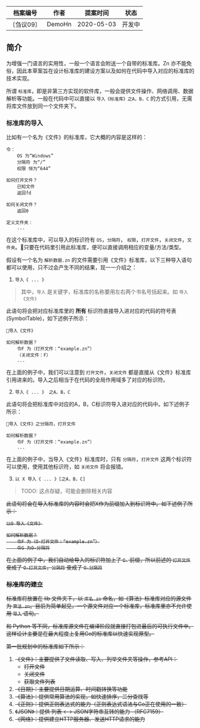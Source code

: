 | 档案编号| 作者| 提案时间 | 状态 |
|:----:|:----:|:----:|:----:|
|〔刍议09〕| DemoHn | 2020-05-03 | 开发中 |

## 简介

为增强一门语言的实用性，一般一个语言会附送一个自带的标准库。Zn 亦不能免俗，因此本草案旨在设计标准库的建设方案以及如何在代码中导入对应的标准库的技术实现。

所谓 `标准库`，即是非第三方实现的软件库，一般会提供文件操作、网络调用、数据解析等功能。一般在代码中可以直接以 `导入《标准库》之A，B，C` 的方式引用，无需将库文件放到同一个文件夹下。

### 标准库的导入

比如有一个名为《文件》的标准库，它大概的内容是这样的：

```zn
令：
    OS 为“Windows”
    分隔符 为“/”
    权限 恒为“644”
    
如何打开文件？
    已知文件
    返回fd

如何关闭文件？
    返回0

定义文件夹：
    ...
```

在这个标准库中，可以导入的标识符有 `OS`，`分隔符`， `权限`，`打开文件`，`关闭文件`，`文件夹`。只要在代码里引用此标准库，便可以直接调用相应的变量/方法/类型。

假设有一个名为 `解析数据.zn` 的文件需要引用《文件》标准库，以下三种导入语句都可以使用，只不过会产生不同的结果，现一一介绍之：

1. `导入《 ... 》` 

> 其中，`导入` 是关键字，标准库的名称要用左右两个书名号括起来。如 `导入《文件》`

此语句将会把对应标准库里的 **所有** 标识符直接导入进对应的代码的符号表(SymbolTable)，如下述例子所示：

```zn
导入《文件》

如何解析数据？
    令F 为（打开文件：“example.zn”）
    （关闭文件：F）
    ...
```

在上面的例子中，我们可以注意到 `打开文件`，`关闭文件` 都是直接从《文件》标准库引用进来的。导入之后相当于在代码的全局作用域多了对应的标识符。

2. `导入《 ... 》 之A，B，C`

此语句将会把标准库中对应的A，B，C标识符导入进对应的代码中。如下述例子所示：

```zn
导入《文件》之分隔符，打开文件

如何解析数据？
    令F 为（打开文件：“example.zn”）    
    ...
```

在上面的例子中，当导入《文件》标准库时，只有 `分隔符`，`打开文件` 这两个标识符可以使用，使用其他标识符，如 `关闭文件` 将会报错。

3. `以 X 导入《 ... 》[之A，B，C]`

> TODO: 这点存疑，可能会删除相关内容

<del>
此语句将会在导入标准库的内容时会把X作为前缀加入到标识符中。如下述例子所示：

```zn
以O 导入《文件》

如何解析数据？
    令F 为（O-打开文件：“example.zn”）
    令G 为O-分隔符
```

在上面的例子中，我们自动给导入的标识符加上了 `O-` 前缀，所以前述的 `打开文件` 变成了 `O-打开文件`，`分隔符` 变成了 `O-分隔符`
</del>

### 标准库的建立

标准库将放置在 lib 文件夹下，以 `库名.zn` 命名，如《算法》标准库对应的源文件为 `算法.zn`。目前为简单起见，一个源文件对应一个标准库，标准库里亦不允许使用 `导入` 语句。

和 Python 等不同，标准库源文件在编译阶段就直接打包进最后的可执行文件中。这样设计主要是在最大程度上复用Go的标准库以快速实现原型。

第一批规划中的标准库如下所示：

  1. 《文件》：主要提供了文件读取、写入、列举文件夹等操作，参考API：
      - 打开文件
      - 关闭文件
      - 获取文件列表      
  2. 《日期》：主要提供日期运算、时间戳转换等功能
  3. 《算法》：提供常用算法的实现，如快速排序，二分查找等
  4. 《正则》：提供正则表达式的能力（正则表达式语法与Go正在使用的一致）
  5. 《JSON》：提供 列表 <--> JSON字符串互转的能力 （RFC7159）
  6. 《网络》：提供建立HTTP服务器、发送HTTP请求的能力